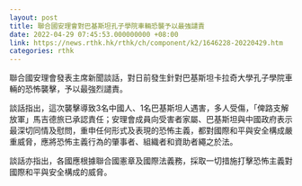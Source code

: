 ```yaml
---
layout: post
title: 聯合國安理會對巴基斯坦孔子學院車輛恐襲予以最強譴責
date: 2022-04-29 07:45:53.000000000 +08:00
link: https://news.rthk.hk/rthk/ch/component/k2/1646228-20220429.htm
categories: rthk
---
```


聯合國安理會發表主席新聞談話，對日前發生針對巴基斯坦卡拉奇大學孔子學院車輛的恐怖襲擊，予以最強烈譴責。

談話指出，這次襲擊導致3名中國人、1名巴基斯坦人遇害，多人受傷，「俾路支解放軍」馬吉德旅已承認責任；安理會成員向受害者家屬、巴基斯坦與中國政府表示最深切同情及慰問，重申任何形式及表現的恐怖主義，都對國際和平與安全構成嚴重威脅，應將恐怖主義行為的肇事者、組織者和資助者繩之於法。

談話亦指出，各國應根據聯合國憲章及國際法義務，採取一切措施打擊恐怖主義對國際和平與安全構成的威脅。
